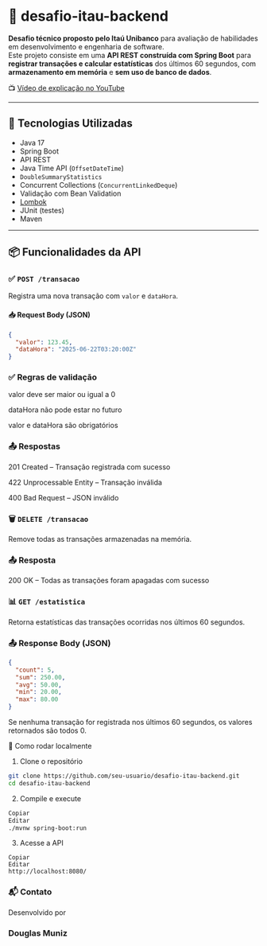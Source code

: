 # 🚀 desafio-itau-backend

**Desafio técnico proposto pelo Itaú Unibanco** para avaliação de habilidades em desenvolvimento e engenharia de software.  
Este projeto consiste em uma **API REST construída com Spring Boot** para **registrar transações e calcular estatísticas** dos últimos 60 segundos, com **armazenamento em memória** e **sem uso de banco de dados**.

📺 [Vídeo de explicação no YouTube](https://youtu.be/uke3i4uOejs)

---

## 📌 Tecnologias Utilizadas

- Java 17  
- Spring Boot  
- API REST  
- Java Time API (`OffsetDateTime`)  
- `DoubleSummaryStatistics`  
- Concurrent Collections (`ConcurrentLinkedDeque`)  
- Validação com Bean Validation  
- [Lombok](https://projectlombok.org/)  
- JUnit (testes)  
- Maven  

---

## 📦 Funcionalidades da API

### ✅ `POST /transacao`

Registra uma nova transação com `valor` e `dataHora`.

#### 📥 Request Body (JSON)

```json
{
  "valor": 123.45,
  "dataHora": "2025-06-22T03:20:00Z"
}
```
### ✅ Regras de validação
valor deve ser maior ou igual a 0

dataHora não pode estar no futuro

valor e dataHora são obrigatórios

### 📤 Respostas
201 Created – Transação registrada com sucesso

422 Unprocessable Entity – Transação inválida

400 Bad Request – JSON inválido

### 🗑️ `DELETE /transacao`
Remove todas as transações armazenadas na memória.

### 📤 Resposta
200 OK – Todas as transações foram apagadas com sucesso

### 📊 `GET /estatistica`
Retorna estatísticas das transações ocorridas nos últimos 60 segundos.

### 📤 Response Body (JSON)
```json
{
  "count": 5,
  "sum": 250.00,
  "avg": 50.00,
  "min": 20.00,
  "max": 80.00
}
```
Se nenhuma transação for registrada nos últimos 60 segundos, os valores retornados são todos 0.

📝 Como rodar localmente
1. Clone o repositório
```bash
git clone https://github.com/seu-usuario/desafio-itau-backend.git
cd desafio-itau-backend
```
2. Compile e execute
```bash
Copiar
Editar
./mvnw spring-boot:run
```
3. Acesse a API
```arduino
Copiar
Editar
http://localhost:8080/
```
### 📬 Contato
Desenvolvido por <h3>Douglas Muniz</h3>
